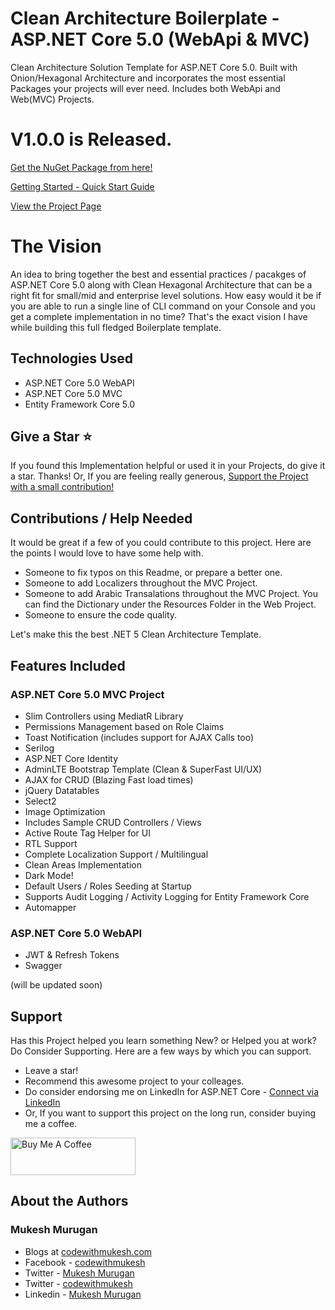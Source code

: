 ﻿# Clean Architecture Boilerplate - ASP.NET Core 5.0 (WebApi & MVC)
Clean Architecture Solution Template for ASP.NET Core 5.0. Built with Onion/Hexagonal Architecture and incorporates the most essential Packages your projects will ever need. Includes both WebApi and Web(MVC) Projects.

# V1.0.0 is Released.

[Get the NuGet Package from here!](https://www.nuget.org/packages/ProductManagement/)

[Getting Started - Quick Start Guide](https://codewithmukesh.com/blog/aspnet-core-hero-boilerplate-quick-start-guide/)

[View the Project Page](https://codewithmukesh.com/project/aspnet-core-hero-boilerplate/)

# The Vision

An idea to bring together the best and essential practices / pacakges of ASP.NET Core 5.0 along with Clean Hexagonal Architecture that can be a right fit for small/mid and enterprise level solutions.
How easy would it be if you are able to run a single line of CLI command on your Console and you get a complete implementation in no time? That's the exact vision I have while building this full fledged Boilerplate template.

## Technologies Used

- ASP.NET Core 5.0 WebAPI
- ASP.NET Core 5.0 MVC
- Entity Framework Core 5.0

## Give a Star ⭐️
If you found this Implementation helpful or used it in your Projects, do give it a star. Thanks!
Or, If you are feeling really generous, [Support the Project with a small contribution!](https://www.buymeacoffee.com/codewithmukesh)

## Contributions / Help Needed

It would be great if a few of you could contribute to this project. Here are the points I would love to have some help with.

- Someone to fix typos on this Readme, or prepare a better one. 
- Someone to add Localizers throughout the MVC Project.
- Someone to add Arabic Transalations throughout the MVC Project. You can find the Dictionary under the Resources Folder in the Web Project.
- Someone to ensure the code quality.

Let's make this the best .NET 5 Clean Architecture Template.

## Features Included

### ASP.NET Core 5.0 MVC Project
- Slim Controllers using MediatR Library
- Permissions Management based on Role Claims
- Toast Notification (includes support for AJAX Calls too)
- Serilog
- ASP.NET Core Identity
- AdminLTE Bootstrap Template (Clean & SuperFast UI/UX)
- AJAX for CRUD (Blazing Fast load times)
- jQuery Datatables
- Select2
- Image Optimization
- Includes Sample CRUD Controllers / Views
- Active Route Tag Helper for UI
- RTL Support
- Complete Localization Support / Multilingual
- Clean Areas Implementation
- Dark Mode!
- Default Users / Roles Seeding at Startup
- Supports Audit Logging / Activity Logging for Entity Framework Core
- Automapper

### ASP.NET Core 5.0 WebAPI
- JWT & Refresh Tokens
- Swagger

(will be updated soon)

## Support

Has this Project helped you learn something New? or Helped you at work? Do Consider Supporting. Here are a few ways by which you can support.

- Leave a star!
- Recommend this awesome project to your colleages.
- Do consider endorsing me on LinkedIn for ASP.NET Core - [Connect via LinkedIn](https://www.linkedin.com/in/iammukeshm/)
- Or, If you want to support this project on the long run, consider buying me a coffee.

<a href="https://www.buymeacoffee.com/codewithmukesh" target="_blank"><img src="https://cdn.buymeacoffee.com/buttons/v2/default-yellow.png" alt="Buy Me A Coffee" width="200"  style="height: 60px !important;width: 200px !important;" ></a>


## About the Authors

### Mukesh Murugan
- Blogs at [codewithmukesh.com](https://www.codewithmukesh.com)
- Facebook - [codewithmukesh](https://www.facebook.com/codewithmukesh)
- Twitter - [Mukesh Murugan](https://www.twitter.com/iammukeshm)
- Twitter - [codewithmukesh](https://www.twitter.com/codewithmukesh)
- Linkedin - [Mukesh Murugan](https://www.linkedin.com/in/iammukeshm/)
